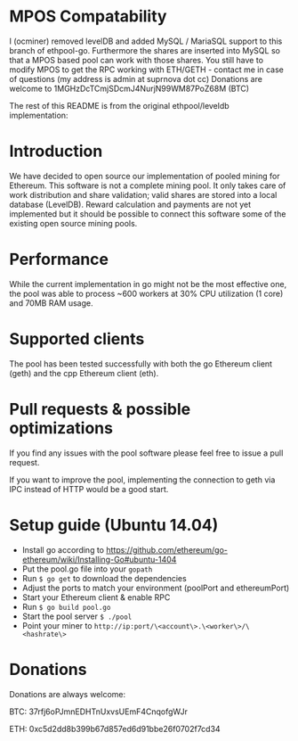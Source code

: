 # MPOS Compatability
I (ocminer) removed levelDB and added MySQL / MariaSQL support to this branch of ethpool-go. Furthermore the shares are inserted into MySQL so that a MPOS based pool can work with those shares. 
You still have to modify MPOS to get the RPC working with ETH/GETH - contact me in case of questions (my address is admin at suprnova dot cc) 
Donations are welcome to 1MGHzDcTCmjSDcmJ4NurjN99WM87PoZ68M (BTC)

The rest of this README is from the original ethpool/leveldb implementation:
# Introduction
We have decided to open source our implementation of pooled mining for Ethereum. This software is not a complete mining pool. It only takes care of work distribution and share validation; valid shares are stored into a local database (LevelDB). Reward calculation and payments are not yet implemented but it should be possible to connect this software some of the  existing open source mining pools.

# Performance
While the current implementation in go might not be the most effective one, the pool was able to process ~600 workers at 30% CPU utilization (1 core) and 70MB RAM usage.

# Supported clients
The pool has been tested successfully with both the go Ethereum client (geth) and the cpp Ethereum client (eth).

# Pull requests & possible optimizations
If you find any issues with the pool software please feel free to issue a pull request.

If you want to improve the pool, implementing the connection to geth via IPC instead of HTTP would be a good start.

# Setup guide (Ubuntu 14.04)
* Install go according to https://github.com/ethereum/go-ethereum/wiki/Installing-Go#ubuntu-1404
* Put the pool.go file into your `gopath`
* Run `$ go get` to download the dependencies
* Adjust the ports to match your environment (poolPort and ethereumPort)
* Start your Ethereum client & enable RPC
* Run `$ go build pool.go`
* Start the pool server `$ ./pool`
* Point your miner to `http://ip:port/\<account\>.\<worker\>/\<hashrate\>`

# Donations
Donations are always welcome:

BTC: 37rfj6oPJmnEDHTnUxvsUEmF4CnqofgWJr

ETH: 0xc5d2dd8b399b67d857ed6d91bbe26f0702f7cd34
